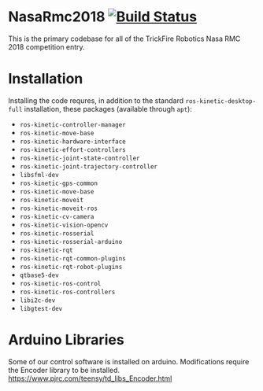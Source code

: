 # NasaRmc2018 [![Build Status](http://40.65.120.141:8080/job/Jenkins%20Build%20-%20NasaRmc2018/badge/icon)](http://40.65.120.141:8080/job/Jenkins%20Build%20-%20NasaRmc2018/)

This is the primary codebase for all of the TrickFire Robotics Nasa RMC 2018 competition entry.

# Installation
Installing the code requres, in addition to the standard `ros-kinetic-desktop-full` installation, these packages (available through `apt`):
 * `ros-kinetic-controller-manager`
 * `ros-kinetic-move-base`
 * `ros-kinetic-hardware-interface`
 * `ros-kinetic-effort-controllers`
 * `ros-kinetic-joint-state-controller`
 * `ros-kinetic-joint-trajectory-controller`
 * `libsfml-dev`
 * `ros-kinetic-gps-common`
 * `ros-kinetic-move-base`
 * `ros-kinetic-moveit`
 * `ros-kinetic-moveit-ros`
 * `ros-kinetic-cv-camera`
 * `ros-kinetic-vision-opencv`
 * `ros-kinetic-rosserial`
 * `ros-kinetic-rosserial-arduino`
 * `ros-kinetic-rqt`
 * `ros-kinetic-rqt-common-plugins`
 * `ros-kinetic-rqt-robot-plugins`
 * `qtbase5-dev`
 * `ros-kinetic-ros-control`
 * `ros-kinetic-ros-controllers`
 * `libi2c-dev`
 * `libgtest-dev`

# Arduino Libraries
Some of our control software is installed on arduino. Modifications require the Encoder library to be installed. https://www.pjrc.com/teensy/td_libs_Encoder.html

